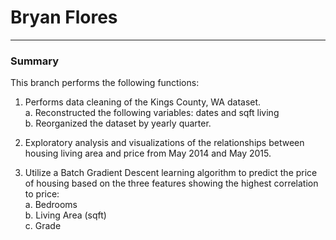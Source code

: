 # Bryan Flores
---------------------------------------------
### Summary 
This branch performs the following functions:
   1. Performs data cleaning of the Kings County, WA dataset. <br>
       a. Reconstructed the following variables: dates and sqft living <br>
       b. Reorganized the dataset by yearly quarter.<br>
       
   2. Exploratory analysis and visualizations of the relationships between housing living area and price from May 2014 and May 2015.<br>
   
   3. Utilize a Batch Gradient Descent learning algorithm to predict the price of housing based on the three features showing the highest correlation to price:<br>
       a. Bedrooms<br>
       b. Living Area (sqft)<br>
       c. Grade
